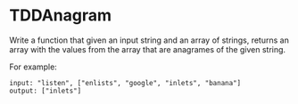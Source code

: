 # TDDAnagram

Write a function that given an input string and an array of
strings, returns an array with the values from the array that
are anagrames of the given string.

For example:

```
input: "listen", ["enlists", "google", "inlets", "banana"]
output: ["inlets"]
```
